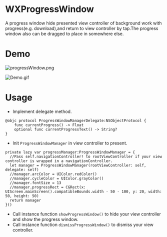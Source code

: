 # WXProgressWindow
A progress window hide presented view controller of background work with progress(e.g. download),and return to view controller by tap.The progress window also can be dragged to place in somewhere else.

# Demo
![progressWindow.png](https://github.com/luowenxing/WXProgressWindow/blob/master/WXProgressWindow/Demo/progressWindow.png)

![Demo.gif](https://github.com/luowenxing/WXProgressWindow/blob/master/WXProgressWindow/Demo/demo.gif)

# Usage
* Implement delegate method.
```
@objc protocol ProgressWindowManagerDelegate:NSObjectProtocol {
    func currentProgress() -> Float
    optional func currentProgressText() -> String?
}
```
* Init `ProgressWindowManager` in view controller to present.
```
private lazy var progressManager:ProgressWindowManager = {
  //Pass self.navigationController! to rootViewController if your view controller is wrapped in a navigationController.
  let manager = ProgressWindowManager(rootViewController: self, delegate: self)
  //manager.arcColor = UIColor.redColor()
  //manager.cycleColor = UIColor.grayColor()
  //manager.fontSize = 13
  //manager.progressRect = CGRect(x: UIScreen.mainScreen().compatibleBounds.width - 50 - 100, y: 20, width: 50, height: 50)
  return manager
}()
```
* Call instance function `showProgressWindow()` to hide your view controller and show the progress window.
* Call instance function `dismissProgressWindow()` to dismiss your view controller.


